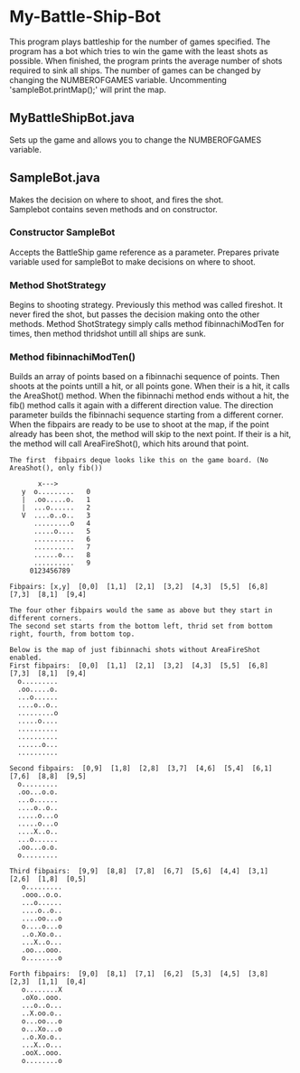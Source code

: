 # My-Battle-Ship-Bot


This program plays battleship for the number of games specified.
The program has a bot which tries to win the game with the least shots as possible.
When finished, the program prints the average number of shots required to sink all ships.
The number of games can be changed by changing the NUMBEROFGAMES variable. 
Uncommenting 'sampleBot.printMap();' will print the map. 




## MyBattleShipBot.java

Sets up the game and allows you to change the NUMBEROFGAMES variable. 
	


	
## SampleBot.java

Makes the decision on where to shoot, and fires the shot.  
Samplebot contains seven methods and on constructor. 




### Constructor SampleBot 	

Accepts the BattleShip game reference as a parameter.
Prepares private variable used for sampleBot to make decisions on where to
shoot. 


	
	
### Method ShotStrategy

Begins to shooting strategy. Previously this method was called fireshot. 
It never fired the shot, but passes the decision making onto the other methods. 
Method ShotStrategy simply calls method fibinnachiModTen for times, 
then method thridshot untill all ships are sunk. 
	
	


### Method fibinnachiModTen()

Builds an array of points based on a fibinnachi sequence of points. 
Then shoots at the points untill a hit, or all points gone.
When their is a hit, it calls the AreaShot() method. 
When the fibinnachi method ends without a hit, the fib() method calls it again with a different direction
value. The direction parameter builds the fibinnachi sequence starting from a different corner.
When the fibpairs are ready to be use to shoot at the map, if the point already has been shot, 
the method will skip to the next point. If their is a hit, the method will call AreaFireShot(), which 
hits around that point. 

  
	The first  fibpairs deque looks like this on the game board. (No AreaShot(), only fib()) 
  
	       x--->
	   y  o.........   0
	   |  .oo.....o.   1
	   |  ...o......   2
	   V  ....o..o..   3 
	      .........o   4
	      .....o....   5
	      ..........   6
	      ..........   7
	      ......o...   8
	      ..........   9
	     0123456789

  	Fibpairs: [x,y]  [0,0]  [1,1]  [2,1]  [3,2]  [4,3]  [5,5]  [6,8]  [7,3]  [8,1]  [9,4]
	
  	The four other fibpairs would the same as above but they start in different corners. 
  	The second set starts from the bottom left, thrid set from bottom right, fourth, from bottom top. 
 
  	Below is the map of just fibinnachi shots without AreaFireShot enabled. 
  	First fibpairs:  [0,0]  [1,1]  [2,1]  [3,2]  [4,3]  [5,5]  [6,8]  [7,3]  [8,1]  [9,4] 
 	  o.........
 	  .oo.....o.
 	  ...o......
 	  ....o..o..
 	  .........o
 	  .....o....
 	  ..........
 	  ..........
 	  ......o...
 	  ..........

  	Second fibpairs:  [0,9]  [1,8]  [2,8]  [3,7]  [4,6]  [5,4]  [6,1]  [7,6]  [8,8]  [9,5] 
 	  o.........
 	  .oo...o.o.
 	  ...o......
 	  ....o..o..
 	  .....o...o
 	  .....o...o
 	  ....X..o..
 	  ...o......
 	  .oo...o.o.
 	  o.........

	Third fibpairs:  [9,9]  [8,8]  [7,8]  [6,7]  [5,6]  [4,4]  [3,1]  [2,6]  [1,8]  [0,5] 
	   o.........
	   .ooo..o.o.
	   ...o......
	   ....o..o..
	   ....oo...o
	   o....o...o
	   ..o.Xo.o..
	   ...X..o...
	   .oo...ooo.
	   o........o
	
	Forth fibpairs:  [9,0]  [8,1]  [7,1]  [6,2]  [5,3]  [4,5]  [3,8]  [2,3]  [1,1]  [0,4] 
	   o........X
	   .oXo..ooo.
	   ...o..o...
	   ..X.oo.o..
	   o...oo...o
	   o...Xo...o
	   ..o.Xo.o..
	   ...X..o...
	   .ooX..ooo.
	   o........o
	   
	            
	
	   
	      
	        
	         
	